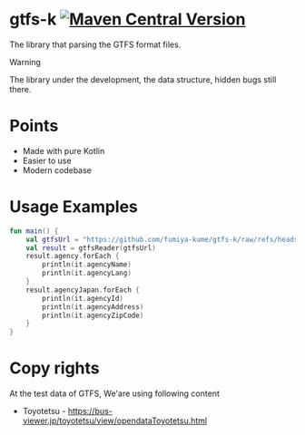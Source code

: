 # gtfs-k [![Maven Central Version](https://img.shields.io/maven-central/v/io.github.fumiya-kume/gtfs_k)](https://central.sonatype.com/artifact/io.github.fumiya-kume/gtfs_k)

The library that parsing the GTFS format files.

> [!WARNING]  
> The library under the development, the data structure, hidden bugs still there.

# Points
- Made with pure Kotlin
- Easier to use
- Modern codebase

# Usage Examples

```kt
fun main() {
    val gtfsUrl = "https://github.com/fumiya-kume/gtfs-k/raw/refs/heads/master/test-data/toyotetsu.zip"
    val result = gtfsReader(gtfsUrl)
    result.agency.forEach {
        println(it.agencyName)
        println(it.agencyLang)
    }
    result.agencyJapan.forEach { 
        println(it.agencyId)
        println(it.agencyAddress)
        println(it.agencyZipCode)
    }
}
```

# Copy rights

At the test data of GTFS, We'are using following content
- Toyotetsu - https://bus-viewer.jp/toyotetsu/view/opendataToyotetsu.html
